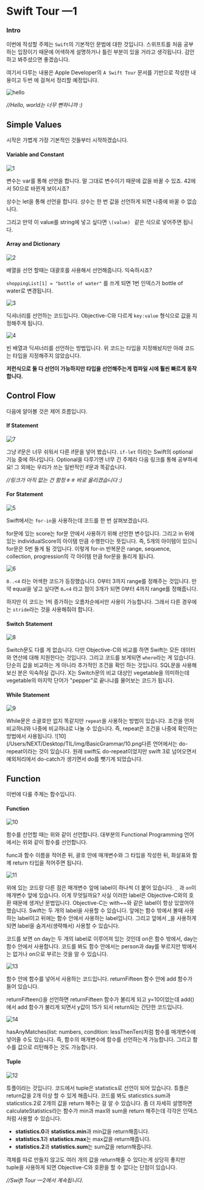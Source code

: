# Swift Tour —1

### Intro

이번에 작성할 주제는 `Swift`의 기본적인 문법에 대한 것입니다. 스위프트를 처음 공부하는 입장이기 때문에 어색하게 설명하거나 틀린 부분이 있을 거라고 생각됩니다. 감안하고 봐주셨으면 좋겠습니다.

여기서 다루는 내용은 Apple Developer의 `A Swift Tour` 문서를 기반으로 작성한 내용이고 두번 에 걸쳐서 정리할 예정입니다.

![hello](../../img/BasicGrammar/hello.png) 

*//Hello, world는 너무 뻔하니까 :)*

## Simple Values

시작은 가볍게 가장 기본적인 것들부터 시작하겠습니다.

#### Variable and Constant

![1](../../img/BasicGrammar/1.png)

변수는 var를 통해 선언을 합니다. 말 그대로 변수이기 때문에 값을 바꿀 수 있죠. 42에서 50으로 바뀐게 보이시죠?

상수는 let을 통해 선언을 합니다. 상수는 한 번 값을 선언하게 되면 나중에 바꿀 수 없습니다. 

그리고 만약 이 value를 string에 넣고 싶다면 `\(value) `  같은 식으로 넣어주면 됩니다. 



#### Array and Dictionary

![2](../../img/BasicGrammar/2.png)

배열을 선언 할때는 대괄호를 사용해서 선언해줍니다. 익숙하시죠? 

`shoppingList[1] = "bottle of water"` 를 쓰게 되면 1번 인덱스가 bottle of water로 변경됩니다.



![3](../../img/BasicGrammar/3.png)

딕셔너리를 선언하는 코드입니다. Objective-C와 다르게 `key:value` 형식으로 값을 지정해주게 됩니다.



![4](/Users/NEXT/Desktop/TIL/img/BasicGrammar/4.png) 

빈 배열과 딕셔너리를 선언하는 방법입니다. 위 코드는 타입을 지정해놨지만 아래 코드는 타입을 지정해주지 않았습니다. 

**저런식으로 둘 다 선언이 가능하지만 타입을 선언해주는게 컴파일 시에 훨씬 빠르게 동작합니다.**



## Control Flow

다음에 알아볼 것은 제어 흐름입니다.

#### If Statement

![7](../../img/BasicGrammar/7.png)

그냥 if문은 너무 쉬워서 다른 if문을 넣어 봤습니다. `if-let` 이라는 Swift의 optional 기능 중에 하나입니다. Optional을 다루기엔 너무 긴 주제라 다음 링크를 통해  공부하세요! 그 외에는 우리가 쓰는 일반적인 if문과 똑같습니다.

*//링크가 아직 없는 건 함정ㅎㅎ 바로 올리겠습니다 :)*



#### For Statement

![5](../../img/BasicGrammar/5.png)

Swift에서는 `for-in`을 사용하는데 코드를 한 번 살펴보겠습니다.

for문에 있는 score는 for문 안에서 사용하기 위해 선언한 변수입니다. 그리고 in 뒤에 있는 individualScore의 아이템 만큼 수행한다는 뜻입니다. 즉, 5개의 아이템이 있으니 for문은 5번 돌게 될 것입니다. 이렇게 for-in 반복문은 range, sequence, collection, progression의 각 아이템 만큼 for문을 돌리게 됩니다.



![ 6](../../img/BasicGrammar/6.png) 

`0..<4` 라는 어색한 코드가 등장했습니다. 0부터 3까지 range를 정해주는 것입니다. 만약 equal을 넣고 싶다면 `0…<4` 라고 점이 3개가 되면 0부터 4까지 range를 정해줍니다.

하지만 이 코드는 1씩 증가하는 오름차순에서만 사용이 가능합니다. 그래서 다른 경우에는 `stride`라는 것을 사용해줘야 합니다.



#### Switch Statement

![8](../../img/BasicGrammar/8.png)

Switch문도 다를 게 없습니다. 다만 Objective-C와 비교를 하면 Swift는 모든 데이터와 연산에 대해 지원한다는 것입니다. 그리고 코드를 보게되면 `where`라는 게 있습니다. 단순히 값을 비교하는 게 아니라 추가적인 조건을 확인 하는 것입니다. SQL문을 사용해보신 분은 익숙하실 겁니다. X는 Switch문의 비교 대상인 vegetable을 의미하는데 vegetable의 마지막 단어가 "pepper"로 끝나냐를 물어보는 코드가 됩니다.



#### While Statement

![9](../../img/BasicGrammar/9.png) 

While문은 소괄호만 없지 똑같지만 `repeat`을 사용하는 방법이 있습니다. 조건을 먼저 비교하냐와 나중에 비교하냐로 나눌 수 있습니다. 즉, repeat은 조건을 나중에 확인하는 방법에서 사용됩니다. ![10](/Users/NEXT/Desktop/TIL/img/BasicGrammar/10.png다른 언어에서는 do-repeat이라는 것이 있습니다. 원래 swift도 do-repeat이었지만 swift 3로 넘어오면서 예외처리에서 do-catch가 생기면서 do를 뺏기게 되었습니다.



## Function

이번에 다룰 주제는 함수입니다.

#### Function

![10](../../img/BasicGrammar/10.png)

함수를 선언할 때는 위와 같이 선언합니다. 대부분의 Functional Programming 언어에서는 위와 같이 함수를 선언합니다.

func과 함수 이름을 적어준 뒤, 괄호 안에 매개변수와 그 타입을 작성한 뒤, 화살표와 함께 return 타입을 적어주면 됩니다. 



![11](../../img/BasicGrammar/11.png)

위에 있는 코드랑 다른 점은 매개변수 앞에 label이 하나씩 더 붙어 있습니다. `_` 과 `on`이 매개변수 앞에 있습니다. 이게 무엇일까요? 사실 이러한 label은 Objective-C와의 호환 때문에 생겨난 문법입니다.  Objective-C는 with~~와 같은 label이 항상 있었어야 했습니다. Swift는 두 개의 label을 사용할 수 있습니다. 앞에는 함수 밖에서 볼때 사용하는 label이고 뒤에는 함수 안에서 사용하는 label입니다. 그리고 앞에서 _을 사용하게되면 label을 숨겨서(생략해서) 사용할 수 있습니다.

코드를 보면 on day는 두 개의 label로 이루어져 있는 것인데 on은 함수 밖에서, day는 함수 안에서 사용합니다. 코드를 봐도 함수 안에서는 person과 day를 부르지만 밖에서는 없거나 on으로 부르는 것을 알 수 있습니다.



![13](../../img/BasicGrammar/13.png) 

함수 안에 함수를 넣어서 사용하는 코드입니다. returnFifteen 함수 안에 add 함수가 들어 있습니다. 

returnFifteen()을 선언하면 returnFifteen 함수가 불리게 되고 y=10이었는데 add()에서 add 함수가 불리게 되면서 y값이 15가 되서 return되는 간단한 코드입니다.



![14](../../img/BasicGrammar/14.png)

hasAnyMatches(list: numbers, condition: lessThenTen)처럼 함수를 매개변수에 넣어줄 수도 있습니다. 즉, 함수의 매개변수에 함수를 선언하는게 가능합니다. 그리고 함수를 값으로 리턴해주는 것도 가능합니다.



#### Tuple

![12](../../img/BasicGrammar/12.png)

튜플이라는 것입니다. 코드에서 tuple은 statistics로 선언이 되어 있습니다. 튜플은 return값을 2개 이상 할 수 있게 해줍니다. 코드를 봐도 staticstics.sum과 staticstics.2로 2개의 값을 return 해주는 걸 알 수 있습니다. 좀 더 자세히 설명하면 calculateStatistics라는 함수가 min과 max와 sum을 return 해주는데 각각은 인덱스처럼 사용할 수 있습니다. 

* **statistics.0**과 **statistics.min**과 min값을 return해줍니다.
* **statistics.1**과 **statistics.max**는 max값을 return해줍니다. 
* **statistics.2**과 **statistics.sum**는 sum값을 return해줍니다. 

객체를 따로 만들지 않고도 여러 개의 값을 return해줄 수 있다는게 상당히 좋지만 tuple을 사용하게 되면 Objective-C와 호환을 할 수 없다는 단점이 있습니다.



*//Swift Tour —2에서 계속됩니다.*


